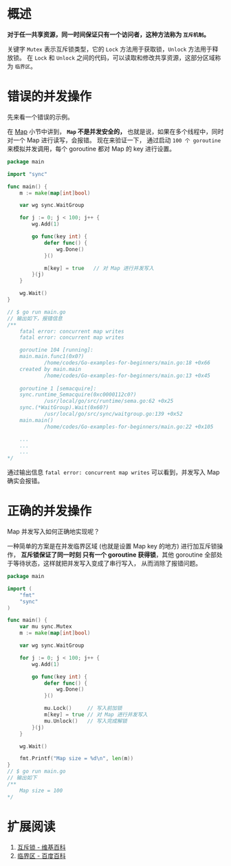 # 概述
**对于任一共享资源，同一时间保证只有一个访问者，这种方法称为 `互斥机制`。**

关键字 `Mutex` 表示互斥锁类型，它的 `Lock` 方法用于获取锁，`Unlock` 方法用于释放锁。
在 `Lock` 和 `Unlock` 之间的代码，可以读取和修改共享资源，这部分区域称为 `临界区`。

# 错误的并发操作
先来看一个错误的示例。

在 [Map](map.md) 小节中讲到， **`Map` 不是并发安全的，** 也就是说，如果在多个线程中，同时对一个 Map 进行读写，会报错。
现在来验证一下， 通过启动 `100 个 goroutine` 来模拟并发调用，每个 goroutine 都对 Map 的 key 进行设置。

```go
package main

import "sync"

func main() {
	m := make(map[int]bool)

	var wg sync.WaitGroup

	for j := 0; j < 100; j++ {
		wg.Add(1)

		go func(key int) {
			defer func() {
				wg.Done()
			}()

			m[key] = true	// 对 Map 进行并发写入
		}(j)
	}

	wg.Wait()
}

// $ go run main.go
// 输出如下，报错信息
/**
    fatal error: concurrent map writes
    fatal error: concurrent map writes

    goroutine 104 [running]:
    main.main.func1(0x0?)
            /home/codes/Go-examples-for-beginners/main.go:18 +0x66
    created by main.main
            /home/codes/Go-examples-for-beginners/main.go:13 +0x45
    
    goroutine 1 [semacquire]:
    sync.runtime_Semacquire(0xc0000112c0?)
            /usr/local/go/src/runtime/sema.go:62 +0x25
    sync.(*WaitGroup).Wait(0x60?)
            /usr/local/go/src/sync/waitgroup.go:139 +0x52
    main.main()
            /home/codes/Go-examples-for-beginners/main.go:22 +0x105

    ...
    ...
    ...
*/
```

通过输出信息 `fatal error: concurrent map writes` 可以看到，并发写入 Map 确实会报错。

# 正确的并发操作
Map 并发写入如何正确地实现呢？

一种简单的方案是在并发临界区域 (也就是设置 Map key 的地方) 进行加互斥锁操作， **互斥锁保证了同一时刻
只有一个 goroutine 获得锁**，其他 goroutine 全部处于等待状态，这样就把并发写入变成了串行写入， 
从而消除了报错问题。

```go
package main

import (
	"fmt"
	"sync"
)

func main() {
	var mu sync.Mutex
	m := make(map[int]bool)

	var wg sync.WaitGroup

	for j := 0; j < 100; j++ {
		wg.Add(1)

		go func(key int) {
			defer func() {
				wg.Done()
			}()

			mu.Lock()     // 写入前加锁
			m[key] = true // 对 Map 进行并发写入
			mu.Unlock()   // 写入完成解锁
		}(j)
	}

	wg.Wait()

	fmt.Printf("Map size = %d\n", len(m))
}
// $ go run main.go
// 输出如下
/**
    Map size = 100
*/
```

# 扩展阅读
1. [互斥锁 - 维基百科](https://zh.wikipedia.org/wiki/%E4%BA%92%E6%96%A5%E9%94%81)
2. [临界区 - 百度百科](https://baike.baidu.com/item/%E4%B8%B4%E7%95%8C%E5%8C%BA/8942134)